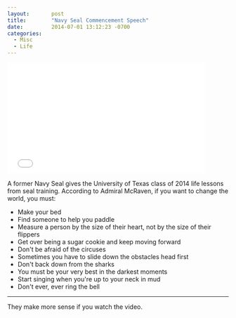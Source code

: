 ```yaml
---
layout:       post
title:        "Navy Seal Commencement Speech"
date:         2014-07-01 13:12:23 -0700
categories:
  - Misc
  - Life
---
```


<iframe class="embedly-embed" src="//cdn.embedly.com/widgets/media.html?src=https%3A%2F%2Fwww.youtube.com%2Fembed%2FpxBQLFLei70%3Ffeature%3Doembed&url=https%3A%2F%2Fwww.youtube.com%2Fwatch%3Fv%3DpxBQLFLei70&image=https%3A%2F%2Fi.ytimg.com%2Fvi%2FpxBQLFLei70%2Fhqdefault.jpg&key=d815972c91e546edb5d2d02e509f8b1c&type=text%2Fhtml&schema=youtube" width="450" height="253" scrolling="no" frameborder="0" allowfullscreen></iframe>

A former Navy Seal gives the University of Texas class of 2014 life lessons from seal training. According to Admiral McRaven, if you want to change the world, you must: 

 * Make your bed
 * Find someone to help you paddle
 * Measure a person by the size of their heart, not by the size of their flippers
 * Get over being a sugar cookie and keep moving forward
 * Don't be afraid of the circuses
 * Sometimes you have to slide down the obstacles head first
 * Don't back down from the sharks
 * You must be your very best in the darkest moments
 * Start singing when you're up to your neck in mud
 * Don't ever, ever ring the bell

***

 They make more sense if you watch the video. 
